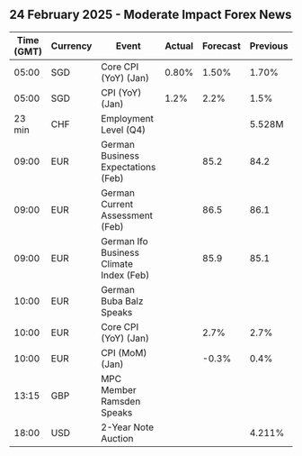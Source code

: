 ## 24 February 2025 - Moderate Impact Forex News

| Time (GMT) | Currency | Event | Actual | Forecast | Previous |
|------|----------|-------|--------|----------|----------|
| 05:00 | SGD | Core CPI (YoY) (Jan) | 0.80% | 1.50% | 1.70% |
| 05:00 | SGD | CPI (YoY) (Jan) | 1.2% | 2.2% | 1.5% |
| 23 min | CHF | Employment Level (Q4) |  |  | 5.528M |
| 09:00 | EUR | German Business Expectations (Feb) |  | 85.2 | 84.2 |
| 09:00 | EUR | German Current Assessment (Feb) |  | 86.5 | 86.1 |
| 09:00 | EUR | German Ifo Business Climate Index (Feb) |  | 85.9 | 85.1 |
| 10:00 | EUR | German Buba Balz Speaks |  |  |  |
| 10:00 | EUR | Core CPI (YoY) (Jan) |  | 2.7% | 2.7% |
| 10:00 | EUR | CPI (MoM) (Jan) |  | -0.3% | 0.4% |
| 13:15 | GBP | MPC Member Ramsden Speaks |  |  |  |
| 18:00 | USD | 2-Year Note Auction |  |  | 4.211% |
